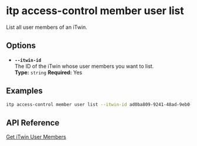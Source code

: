 # itp access-control member user list

List all user members of an iTwin.

## Options

- **`--itwin-id`**  
  The ID of the iTwin whose user members you want to list.  
  **Type:** `string` **Required:** Yes

## Examples

```bash
itp access-control member user list --itwin-id ad0ba809-9241-48ad-9eb0-c8038c1a1d51
```

## API Reference

[Get iTwin User Members](https://developer.bentley.com/apis/access-control-v2/operations/get-itwin-user-members/)
